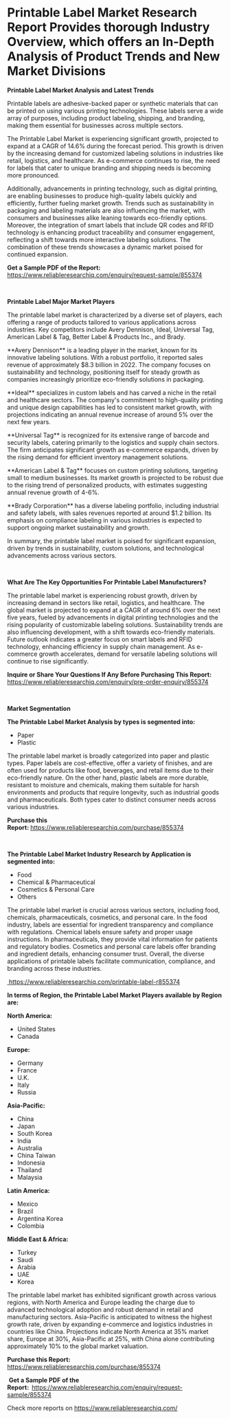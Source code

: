 <p><h1>Printable Label Market Research Report Provides thorough Industry Overview, which offers an In-Depth Analysis of Product Trends and New Market Divisions</h1></p><p><strong>Printable Label Market Analysis and Latest Trends</strong></p>
<p><p>Printable labels are adhesive-backed paper or synthetic materials that can be printed on using various printing technologies. These labels serve a wide array of purposes, including product labeling, shipping, and branding, making them essential for businesses across multiple sectors.</p><p>The Printable Label Market is experiencing significant growth, projected to expand at a CAGR of 14.6% during the forecast period. This growth is driven by the increasing demand for customized labeling solutions in industries like retail, logistics, and healthcare. As e-commerce continues to rise, the need for labels that cater to unique branding and shipping needs is becoming more pronounced.</p><p>Additionally, advancements in printing technology, such as digital printing, are enabling businesses to produce high-quality labels quickly and efficiently, further fueling market growth. Trends such as sustainability in packaging and labeling materials are also influencing the market, with consumers and businesses alike leaning towards eco-friendly options. Moreover, the integration of smart labels that include QR codes and RFID technology is enhancing product traceability and consumer engagement, reflecting a shift towards more interactive labeling solutions. The combination of these trends showcases a dynamic market poised for continued expansion.</p></p>
<p><strong>Get a Sample PDF of the Report:&nbsp;</strong> <a href="https://www.reliableresearchiq.com/enquiry/request-sample/855374?utm_campaign=2752&utm_medium=2&utm_source=Github&utm_content=ia&utm_term=04042025&utm_id=printable-label">https://www.reliableresearchiq.com/enquiry/request-sample/855374</a></p>
<p>&nbsp;</p>
<p><strong>Printable Label Major Market Players</strong></p>
<p><p>The printable label market is characterized by a diverse set of players, each offering a range of products tailored to various applications across industries. Key competitors include Avery Dennison, Ideal, Universal Tag, American Label & Tag, Better Label & Products Inc., and Brady.</p><p>**Avery Dennison** is a leading player in the market, known for its innovative labeling solutions. With a robust portfolio, it reported sales revenue of approximately $8.3 billion in 2022. The company focuses on sustainability and technology, positioning itself for steady growth as companies increasingly prioritize eco-friendly solutions in packaging.</p><p>**Ideal** specializes in custom labels and has carved a niche in the retail and healthcare sectors. The company's commitment to high-quality printing and unique design capabilities has led to consistent market growth, with projections indicating an annual revenue increase of around 5% over the next few years. </p><p>**Universal Tag** is recognized for its extensive range of barcode and security labels, catering primarily to the logistics and supply chain sectors. The firm anticipates significant growth as e-commerce expands, driven by the rising demand for efficient inventory management solutions.</p><p>**American Label & Tag** focuses on custom printing solutions, targeting small to medium businesses. Its market growth is projected to be robust due to the rising trend of personalized products, with estimates suggesting annual revenue growth of 4-6%.</p><p>**Brady Corporation** has a diverse labeling portfolio, including industrial and safety labels, with sales revenues reported at around $1.2 billion. Its emphasis on compliance labeling in various industries is expected to support ongoing market sustainability and growth.</p><p>In summary, the printable label market is poised for significant expansion, driven by trends in sustainability, custom solutions, and technological advancements across various sectors.</p></p>
<p>&nbsp;</p>
<p><strong>What Are The Key Opportunities For Printable Label Manufacturers?</strong></p>
<p><p>The printable label market is experiencing robust growth, driven by increasing demand in sectors like retail, logistics, and healthcare. The global market is projected to expand at a CAGR of around 6% over the next five years, fueled by advancements in digital printing technologies and the rising popularity of customizable labeling solutions. Sustainability trends are also influencing development, with a shift towards eco-friendly materials. Future outlook indicates a greater focus on smart labels and RFID technology, enhancing efficiency in supply chain management. As e-commerce growth accelerates, demand for versatile labeling solutions will continue to rise significantly.</p></p>
<p><strong>Inquire or Share Your Questions If Any Before Purchasing This Report:</strong> <a href="https://www.reliableresearchiq.com/enquiry/pre-order-enquiry/855374?utm_campaign=2752&utm_medium=2&utm_source=Github&utm_content=ia&utm_term=04042025&utm_id=printable-label">https://www.reliableresearchiq.com/enquiry/pre-order-enquiry/855374</a></p>
<p>&nbsp;</p>
<p><strong>Market Segmentation</strong></p>
<p><strong>The Printable Label Market Analysis by types is segmented into:</strong></p>
<p><ul><li>Paper</li><li>Plastic</li></ul></p>
<p><p>The printable label market is broadly categorized into paper and plastic types. Paper labels are cost-effective, offer a variety of finishes, and are often used for products like food, beverages, and retail items due to their eco-friendly nature. On the other hand, plastic labels are more durable, resistant to moisture and chemicals, making them suitable for harsh environments and products that require longevity, such as industrial goods and pharmaceuticals. Both types cater to distinct consumer needs across various industries.</p></p>
<p><strong>Purchase this Report:&nbsp;</strong><a href="https://www.reliableresearchiq.com/purchase/855374?utm_campaign=2752&utm_medium=2&utm_source=Github&utm_content=ia&utm_term=04042025&utm_id=printable-label">https://www.reliableresearchiq.com/purchase/855374</a></p>
<p>&nbsp;</p>
<p><strong>The Printable Label Market Industry Research by Application is segmented into:</strong></p>
<p><ul><li>Food</li><li>Chemical & Pharmaceutical</li><li>Cosmetics & Personal Care</li><li>Others</li></ul></p>
<p><p>The printable label market is crucial across various sectors, including food, chemicals, pharmaceuticals, cosmetics, and personal care. In the food industry, labels are essential for ingredient transparency and compliance with regulations. Chemical labels ensure safety and proper usage instructions. In pharmaceuticals, they provide vital information for patients and regulatory bodies. Cosmetics and personal care labels offer branding and ingredient details, enhancing consumer trust. Overall, the diverse applications of printable labels facilitate communication, compliance, and branding across these industries.</p></p>
<p><a href="https://www.reliableresearchiq.com/printable-label-r855374?utm_campaign=2752&utm_medium=2&utm_source=Github&utm_content=ia&utm_term=04042025&utm_id=printable-label">&nbsp;https://www.reliableresearchiq.com/printable-label-r855374</a></p>
<p><strong>In terms of Region, the Printable Label Market Players available by Region are:</strong></p>
<p>
    <p> <strong> North America: </strong>
        <ul>
            <li>United States</li>
            <li>Canada</li>
        </ul>
        </p> 
    <p> <strong> Europe: </strong>
        <ul>
            <li>Germany</li>
            <li>France</li>
            <li>U.K.</li>
            <li>Italy</li>
            <li>Russia</li>
        </ul>
        </p> 
    <p> <strong> Asia-Pacific: </strong>
        <ul>
            <li>China</li>
            <li>Japan</li>
            <li>South Korea</li>
            <li>India</li>
            <li>Australia</li>
            <li>China Taiwan</li>
            <li>Indonesia</li>
            <li>Thailand</li>
            <li>Malaysia</li>
        </ul>
        </p> 
    <p> <strong> Latin America: </strong>
        <ul>
            <li>Mexico</li>
            <li>Brazil</li>
            <li>Argentina Korea</li>
            <li>Colombia</li>
        </ul>
        </p> 
    <p> <strong> Middle East & Africa: </strong>
        <ul>
            <li>Turkey</li>
            <li>Saudi</li>
            <li>Arabia</li>
            <li>UAE</li>
            <li>Korea</li>
        </ul>
    </p>
    </p>
<p><p>The printable label market has exhibited significant growth across various regions, with North America and Europe leading the charge due to advanced technological adoption and robust demand in retail and manufacturing sectors. Asia-Pacific is anticipated to witness the highest growth rate, driven by expanding e-commerce and logistics industries in countries like China. Projections indicate North America at 35% market share, Europe at 30%, Asia-Pacific at 25%, with China alone contributing approximately 10% to the global market valuation.</p></p>
<p><strong>Purchase this Report: </strong><a href="https://www.reliableresearchiq.com/purchase/855374?utm_campaign=2752&utm_medium=2&utm_source=Github&utm_content=ia&utm_term=04042025&utm_id=printable-label">https://www.reliableresearchiq.com/purchase/855374</a></p>
<p>&nbsp;<strong>Get a Sample PDF of the Report:&nbsp;&nbsp;</strong><a href="https://www.reliableresearchiq.com/enquiry/request-sample/855374?utm_campaign=2752&utm_medium=2&utm_source=Github&utm_content=ia&utm_term=04042025&utm_id=printable-label">https://www.reliableresearchiq.com/enquiry/request-sample/855374</a></p>
<p><strong></strong></p>
<p>Check more reports on <a href="https://www.reliableresearchiq.com/?utm_campaign=2752&utm_medium=2&utm_source=Github&utm_content=ia&utm_term=04042025&utm_id=printable-label">https://www.reliableresearchiq.com/</a></p>